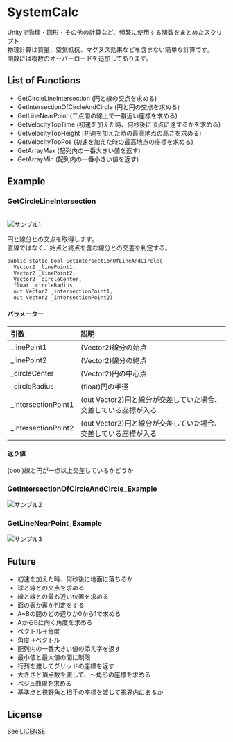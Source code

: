 # SystemCalc<br>
Unityで物理・図形・その他の計算など、頻繁に使用する関数をまとめたスクリプト<br>
物理計算は質量、空気抵抗、マグヌス効果などを含まない簡単な計算です。<br>
関数には複数のオーバーロードを追加してあります。<br>

## List of Functions<br>
* GetCircleLineIntersection (円と線の交点を求める)<br>
* GetIntersectionOfCircleAndCircle (円と円の交点を求める)<br>
* GetLineNearPoint (二点間の線上で一番近い座標を求める)<br>
* GetVelocityTopTime (初速を加えた時、何秒後に頂点に達するかを求める)<br>
* GetVelocityTopHeight (初速を加えた時の最高地点の高さを求める)<br>
* GetVelocityTopPos (初速を加えた時の最高地点の座標を求める)<br>
* GetArrayMax (配列内の一番大きい値を返す)<br>
* GetArrayMin (配列内の一番小さい値を返す)<br>


## Example <br>
### GetCircleLineIntersection<br>
<br>
<img src="https://78.media.tumblr.com/37909122011ba993119e3f94faa2841a/tumblr_pb88a5YaNJ1u4382eo1_400.gif" alt="サンプル1" title="サンプル"><br>

円と線分との交点を取得します。<br>
直線ではなく、始点と終点を含む線分との交差を判定する。<br>
```
public static bool GetIntersectionOfLineAndCircle(
  Vector2 _linePoint1, 
  Vector2 _linePoint2, 
  Vector2 _circleCenter, 
  float _circleRadius, 
  out Vector2 _intersectionPoint1, 
  out Vector2 _intersectionPoint2)
```

#### パラメーター<br>
|引数| 説明|
|:-----------|:-----------|
| _linePoint1        |(Vector2)線分の始点|
| _linePoint2        |(Vector2)線分の終点|
| _circleCenter      |(Vector2)円の中心点|
| _circleRadius      |(float)円の半径|
| _intersectionPoint1|(out Vector2)円と線分が交差していた場合、交差している座標が入る|
| _intersectionPoint2|(out Vector2)円と線分が交差していた場合、交差している座標が入る|

#### 返り値 <br>
(bool)線と円が一点以上交差しているかどうか

### GetIntersectionOfCircleAndCircle_Example<br>
<img src="https://78.media.tumblr.com/807b8b1c3709ad917cea8d7abe48d046/tumblr_pb8hpqvu6Y1u4382eo1_400.gif" alt="サンプル2" title="サンプル"><br>

### GetLineNearPoint_Example<br>
<img src="https://78.media.tumblr.com/3fc64a053bdd6856c4c8fe1cb9665ab4/tumblr_pb8jj0nHTw1u4382eo1_400.gif" alt="サンプル3" title="サンプル"><br>



## Future<br>
* 初速を加えた時、何秒後に地面に落ちるか<br>
* 球と線との交点を求める<br>
* 線と線との最も近い位置を求める<br>
* 面の表か裏か判定をする<br>
* A~Bの間のどの辺りか0から1で求める<br>
* AからBに向く角度を求める<br>
* ベクトル→角度<br>
* 角度→ベクトル<br>
* 配列内の一番大きい値の添え字を返す<br>
* 最小値と最大値の間に制限<br>
* 行列を渡してグリッドの座標を返す<br>
* 大きさと頂点数を渡して、～角形の座標を求める<br>
* ベジュ曲線を求める<br>
* 基準点と視野角と相手の座標を渡して視界内にあるか<br>




## License<br>
See [LICENSE](/LICENSE.md).


